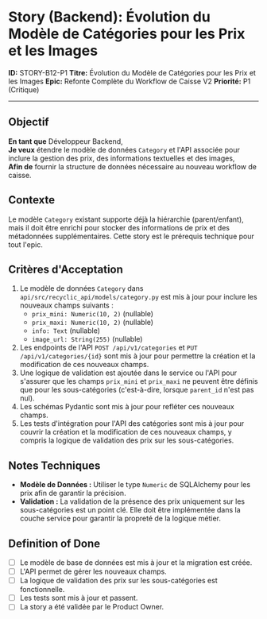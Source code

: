 # Story (Backend): Évolution du Modèle de Catégories pour les Prix et les Images

**ID:** STORY-B12-P1
**Titre:** Évolution du Modèle de Catégories pour les Prix et les Images
**Epic:** Refonte Complète du Workflow de Caisse V2
**Priorité:** P1 (Critique)

---

## Objectif

**En tant que** Développeur Backend,  
**Je veux** étendre le modèle de données `Category` et l'API associée pour inclure la gestion des prix, des informations textuelles et des images,  
**Afin de** fournir la structure de données nécessaire au nouveau workflow de caisse.

## Contexte

Le modèle `Category` existant supporte déjà la hiérarchie (parent/enfant), mais il doit être enrichi pour stocker des informations de prix et des métadonnées supplémentaires. Cette story est le prérequis technique pour tout l'epic.

## Critères d'Acceptation

1.  Le modèle de données `Category` dans `api/src/recyclic_api/models/category.py` est mis à jour pour inclure les nouveaux champs suivants :
    -   `prix_mini: Numeric(10, 2)` (nullable)
    -   `prix_maxi: Numeric(10, 2)` (nullable)
    -   `info: Text` (nullable)
    -   `image_url: String(255)` (nullable)
2.  Les endpoints de l'API `POST /api/v1/categories` et `PUT /api/v1/categories/{id}` sont mis à jour pour permettre la création et la modification de ces nouveaux champs.
3.  Une logique de validation est ajoutée dans le service ou l'API pour s'assurer que les champs `prix_mini` et `prix_maxi` ne peuvent être définis que pour les sous-catégories (c'est-à-dire, lorsque `parent_id` n'est pas nul).
4.  Les schémas Pydantic sont mis à jour pour refléter ces nouveaux champs.
5.  Les tests d'intégration pour l'API des catégories sont mis à jour pour couvrir la création et la modification de ces nouveaux champs, y compris la logique de validation des prix sur les sous-catégories.

## Notes Techniques

-   **Modèle de Données :** Utiliser le type `Numeric` de SQLAlchemy pour les prix afin de garantir la précision.
-   **Validation :** La validation de la présence des prix uniquement sur les sous-catégories est un point clé. Elle doit être implémentée dans la couche service pour garantir la propreté de la logique métier.

## Definition of Done

- [ ] Le modèle de base de données est mis à jour et la migration est créée.
- [ ] L'API permet de gérer les nouveaux champs.
- [ ] La logique de validation des prix sur les sous-catégories est fonctionnelle.
- [ ] Les tests sont mis à jour et passent.
- [ ] La story a été validée par le Product Owner.
